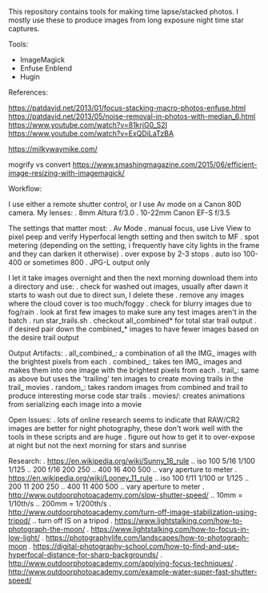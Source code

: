 This repository contains tools for making time lapse/stacked photos. I mostly use these
to produce images from long exposure night time star captures.

Tools:
* ImageMagick
* Enfuse Enblend
* Hugin

References:

https://patdavid.net/2013/01/focus-stacking-macro-photos-enfuse.html
https://patdavid.net/2013/05/noise-removal-in-photos-with-median_6.html
https://www.youtube.com/watch?v=81krjG0_S2I
https://www.youtube.com/watch?v=ExQDiLaTzBA

https://milkywaymike.com/


mogrify vs convert
https://www.smashingmagazine.com/2015/06/efficient-image-resizing-with-imagemagick/


Workflow:

I use either a remote shutter control, or I use Av mode on a Canon 80D camera.
My lenses:
. 8mm Altura f/3.0
. 10-22mm Canon EF-S f/3.5 

The settings that matter most:
. Av Mode
. manual focus, use Live View to pixel peep and verify Hyperfocal length setting and then switch to MF
. spot metering (depending on the setting, i frequently have city lights in the frame and they can darken it otherwise)
. over expose by 2-3 stops
. auto iso 100-400 or sometimes 800
. JPG-L output only

I let it take images overnight and then the next morning download them into a directory and use:
. check for washed out images, usually after dawn it starts to wash out due to direct sun, I delete these
. remove any images where the cloud cover is too much/foggy
. check for blurry images due to fog/rain
. look at first few images to make sure any test images aren't in the batch
. run star_trails.sh
. checkout all_combined* for total star trail output
. if desired pair down the combined_* images to have fewer images based on the desire trail output

Output Artifacts:
. all_combined_: a combination of all the IMG_ images with the brightest pixels from each
. combined_: takes ten IMG_ images and makes them into one image with the brightest pixels from each
. trail_: same as above but uses the 'trailing' ten images to create moving trails in the trail_ movies
. random_: takes random images from combined and trail to produce interesting morse code star trails
. movies/: creates animations from serializing each image into a movie

Open Issues:
. lots of online research seems to indicate that RAW/CR2 images are better for night photography, these don't work well with the tools in these scripts and are huge
. figure out how to get it to over-expose at night but not the next morning for stars and sunrise

Research:
. https://en.wikipedia.org/wiki/Sunny_16_rule
.. iso 100 5/16 1/100 1/125
.. 200 f/16 200 250
.. 400 16 400 500
.. vary aperture to meter
. https://en.wikipedia.org/wiki/Looney_11_rule
.. iso 100 f/11 1/100 or 1/125
.. 200 11 200 250
.. 400 11 400 500
.. vary aperture to meter
. http://www.outdoorphotoacademy.com/slow-shutter-speed/
.. 10mm = 1/10th/s
.. 200mm = 1/200th/s
. http://www.outdoorphotoacademy.com/turn-off-image-stabilization-using-tripod/
.. turn off IS on a tripod
. https://www.lightstalking.com/how-to-photograph-the-moon/
. https://www.lightstalking.com/how-to-focus-in-low-light/
. https://photographylife.com/landscapes/how-to-photograph-moon
. https://digital-photography-school.com/how-to-find-and-use-hyperfocal-distance-for-sharp-backgrounds/
. http://www.outdoorphotoacademy.com/applying-focus-techniques/
. http://www.outdoorphotoacademy.com/example-water-super-fast-shutter-speed/
